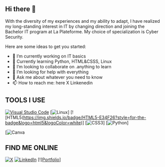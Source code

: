 ## Hi there 👋

With the diversity of my experiences and my ability to adapt, I have realized my long-standing interest in IT by changing direction and joining the Bachelor IT program at La Plateforme. My choice of specialization is Cyber ​​Security.

Here are some ideas to get you started:

- 🔭 I’m currently working on IT basics
- 🌱 Currently learning Python, HTML&CSSS, Linux
- 👯 I’m looking to collaborate on .anything to learn
- 🤔 I’m looking for help with everything 
- 💬 Ask me about whatever you need to know
- 📫 How to reach me: here X Linkenedin

## TOOLS I USE
[![Visual Studio Code](https://img.shields.io/badge/Visual%20Studio%20Code-007ACC?style=for-the-badge&logo=visual-studio-code&logoColor=white)](https://code.visualstudio.com/)
[![Linux](https://img.shields.io/badge/Linux-FCC624?style=for-the-badge&logo=linux&logoColor=black)]
[![HTML5(https://img.shields.io/badge/HTML5-E34F26?style=for-the-badge&logo=html5&logoColor=white)]
[![CSS3](https://img.shields.io/badge/CSS3-1572B6?style=for-the-badge&logo=css3&logoColor=white)]
[![Python](https://img.shields.io/badge/Python-FFD43B?style=for-the-badge&logo=python&logoColor=blue)]

[![Canva](https://img.shields.io/badge/Canva-%2300C4CC.svg?&style=for-the-badge&logo=Canva&logoColor=white)


## FIND ME ONLINE
[![X](https://img.shields.io/badge/X-%23000000.svg?style=for-the-badge&logo=X&logoColor=white)](https://x.com/valtuco?t=BzKD3D_xw1yBNU1bJkjvIg&s=03)
[![LinkedIn](https://img.shields.io/badge/LinkedIn-0077B5?style=for-the-badge&logo=linkedin&logoColor=white)](https://www.linkedin.com/in/valentin-rossi-941791114/)
[!][Portfolio](https://img.shields.io/badge/Portfolio-255E63?style=for-the-badge&logo=About.me&logoColor=white)]

